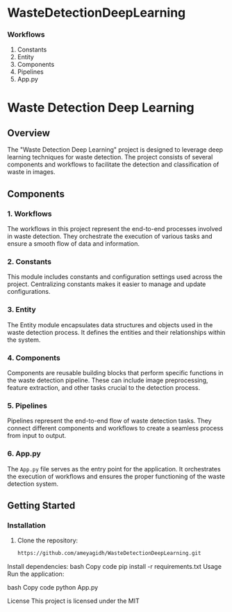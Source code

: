 # WasteDetectionDeepLearning

### Workflows

1. Constants
2. Entity
3. Components
4. Pipelines
5. App.py

   

# Waste Detection Deep Learning

## Overview

The "Waste Detection Deep Learning" project is designed to leverage deep learning techniques for waste detection. The project consists of several components and workflows to facilitate the detection and classification of waste in images.

## Components

### 1. Workflows

The workflows in this project represent the end-to-end processes involved in waste detection. They orchestrate the execution of various tasks and ensure a smooth flow of data and information.

### 2. Constants

This module includes constants and configuration settings used across the project. Centralizing constants makes it easier to manage and update configurations.

### 3. Entity

The Entity module encapsulates data structures and objects used in the waste detection process. It defines the entities and their relationships within the system.

### 4. Components

Components are reusable building blocks that perform specific functions in the waste detection pipeline. These can include image preprocessing, feature extraction, and other tasks crucial to the detection process.

### 5. Pipelines

Pipelines represent the end-to-end flow of waste detection tasks. They connect different components and workflows to create a seamless process from input to output.

### 6. App.py

The `App.py` file serves as the entry point for the application. It orchestrates the execution of workflows and ensures the proper functioning of the waste detection system.

## Getting Started

### Installation

1. Clone the repository:
   ```bash
   https://github.com/ameyagidh/WasteDetectionDeepLearning.git
Install dependencies:
bash
Copy code
pip install -r requirements.txt
Usage
Run the application:

bash
Copy code
python App.py

License
This project is licensed under the MIT
